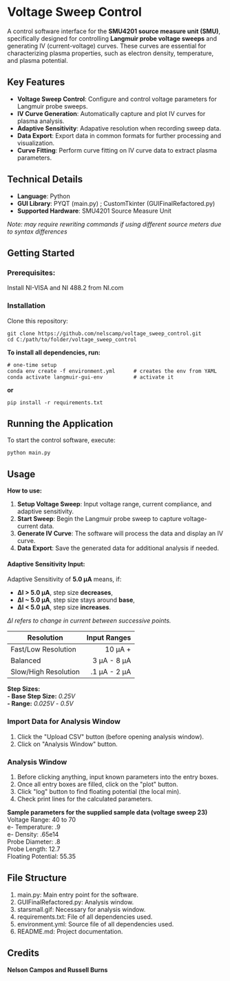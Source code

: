 # Voltage Sweep Control
A control software interface for the **SMU4201 source measure unit (SMU)**, specifically designed for controlling **Langmuir probe voltage sweeps** and generating IV (current-voltage) curves. These curves are essential for characterizing plasma properties, such as electron density, temperature, and plasma potential.
## Key Features
 - **Voltage Sweep Control**: Configure and control voltage parameters for Langmuir probe sweeps.
 - **IV Curve Generation**: Automatically capture and plot IV curves for plasma analysis.
 - **Adaptive Sensitivity**: Adapative resolution when recording sweep data.
 - **Data Export**: Export data in common formats for further processing and visualization.
 - **Curve Fitting**: Perform curve fitting on IV curve data to extract plasma parameters.
## Technical Details
 - **Language**: Python
 - **GUI Library**: PYQT (main.py) ; CustomTkinter (GUIFinalRefactored.py)
 - **Supported Hardware**: SMU4201 Source Measure Unit

*Note: may require rewriting commands if using different source meters due to syntax differences*
## Getting Started
### Prerequisites:
Install NI-VISA and NI 488.2 from NI.com
### Installation
Clone this repository:
```
git clone https://github.com/nelscamp/voltage_sweep_control.git
cd C:/path/to/folder/voltage_sweep_control
```
**To install all dependencies, run:**
```
# one-time setup
conda env create -f environment.yml      # creates the env from YAML
conda activate langmuir-gui-env          # activate it
```
**or**
```
pip install -r requirements.txt
```
## Running the Application
To start the control software, execute:
```
python main.py
```
## Usage
**How to use:**
1. **Setup Voltage Sweep**: Input voltage range, current compliance, and adaptive sensitivity.
3. **Start Sweep**: Begin the Langmuir probe sweep to capture voltage-current data.
4. **Generate IV Curve**: The software will process the data and display an IV curve.
5. **Data Export**: Save the generated data for additional analysis if needed.

#### Adaptive Sensitivity Input:
Adaptive Sensitivity of **5.0 µA** means, if: <br/>
- **ΔI > 5.0 µA**, step size **decreases**,
- **ΔI ~ 5.0 µA**, step size stays around **base**,
- **ΔI < 5.0 µA**, step size **increases**.

*ΔI refers to change in current between successive points.*

| Resolution | Input Ranges |
| --- | ---: |
| Fast/Low Resolution | 10 µA + |
| Balanced | 3 µA - 8 µA |
| Slow/High Resolution | .1 µA - 2 µA |

**Step Sizes:** <br/>
**- Base Step Size:** _0.25V_ <br/>
**- Range:** _0.025V_ - _0.5V_
### Import Data for Analysis Window
1. Click the "Upload CSV" button (before opening analysis window).
2. Click on "Analysis Window" button.
### Analysis Window
1. Before clicking anything, input known parameters into the entry boxes.
2. Once all entry boxes are filled, click on the "plot" button.
3. Click "log" button to find floating potential (the local min).
4. Check print lines for the calculated parameters.

**Sample parameters for the supplied sample data (voltage sweep 23)** <br/>
Voltage Range: 40 to 70 <br/>
e- Temperature: .9 <br/>
e- Density: .65e14 <br/>
Probe Diameter: .8 <br/>
Probe Length: 12.7 <br/>
Floating Potential: 55.35 <br/>
## File Structure
1. main.py: Main entry point for the software.
2. GUIFinalRefactored.py: Analysis window.
3. starsmall.gif: Necessary for analysis window.
4. requirements.txt: File of all dependencies used.
5. environment.yml: Source file of all dependencies used.
6. README.md: Project documentation.
## Credits
**Nelson Campos and Russell Burns**
